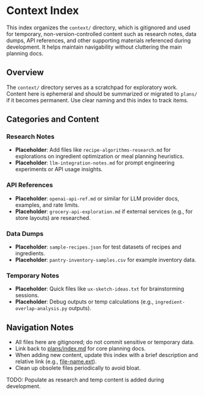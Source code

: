 # Context Index

This index organizes the `context/` directory, which is gitignored and used for temporary, non-version-controlled content such as research notes, data dumps, API references, and other supporting materials referenced during development. It helps maintain navigability without cluttering the main planning docs.

## Overview
The `context/` directory serves as a scratchpad for exploratory work. Content here is ephemeral and should be summarized or migrated to `plans/` if it becomes permanent. Use clear naming and this index to track items.

## Categories and Content

### Research Notes
- **Placeholder**: Add files like `recipe-algorithms-research.md` for explorations on ingredient optimization or meal planning heuristics.
- **Placeholder**: `llm-integration-notes.md` for prompt engineering experiments or API usage insights.

### API References
- **Placeholder**: `openai-api-ref.md` or similar for LLM provider docs, examples, and rate limits.
- **Placeholder**: `grocery-api-exploration.md` if external services (e.g., for store layouts) are researched.

### Data Dumps
- **Placeholder**: `sample-recipes.json` for test datasets of recipes and ingredients.
- **Placeholder**: `pantry-inventory-samples.csv` for example inventory data.

### Temporary Notes
- **Placeholder**: Quick files like `ux-sketch-ideas.txt` for brainstorming sessions.
- **Placeholder**: Debug outputs or temp calculations (e.g., `ingredient-overlap-analysis.py` outputs).

## Navigation Notes
- All files here are gitignored; do not commit sensitive or temporary data.
- Link back to [plans/index.md](../plans/index.md) for core planning docs.
- When adding new content, update this index with a brief description and relative link (e.g., [file-name.ext](file-name.ext)).
- Clean up obsolete files periodically to avoid bloat.

TODO: Populate as research and temp content is added during development.